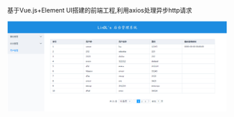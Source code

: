 基于Vue.js+Element UI搭建的前端工程,利用axios处理异步http请求

![pic](https://github.com/duguyue/lindl-blog-web/blob/master/src/assets/example.png)
